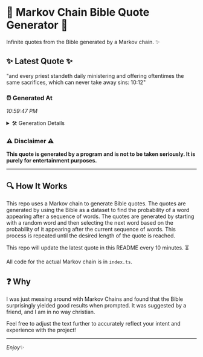 # 📖 Markov Chain Bible Quote Generator 📖

Infinite quotes from the Bible generated by a Markov chain. ✨

## ✨ Latest Quote ✨
"and every priest standeth daily ministering and offering oftentimes the same sacrifices, which can never take away sins: 10:12"

### ⏰ Generated At
*10:59:47 PM*

<details>
    <summary>🛠️ Generation Details</summary>
    <p>
        <strong>🌱 Seed:</strong> and<br>
        <strong>🔄 Iterations:</strong> 18<br>
        <strong>📜 Context History:</strong><br>[ and ]: every<br>[ and, every ]: priest<br>[ and, every, priest ]: standeth<br>[ and, every, priest, standeth ]: daily<br>[ and, every, priest, standeth, daily ]: ministering<br>[ and, every, priest, standeth, daily, ministering ]: and<br>[ every, priest, standeth, daily, ministering, and ]: offering<br>[ priest, standeth, daily, ministering, and, offering ]: oftentimes<br>[ standeth, daily, ministering, and, offering, oftentimes ]: the<br>[ daily, ministering, and, offering, oftentimes, the ]: same<br>[ ministering, and, offering, oftentimes, the, same ]: sacrifices,<br>[ and, offering, oftentimes, the, same, sacrifices, ]: which<br>[ offering, oftentimes, the, same, sacrifices,, which ]: can<br>[ oftentimes, the, same, sacrifices,, which, can ]: never<br>[ the, same, sacrifices,, which, can, never ]: take<br>[ same, sacrifices,, which, can, never, take ]: away<br>[ sacrifices,, which, can, never, take, away ]: sins:<br>[ which, can, never, take, away, sins: ]: 10:12<br>
    </p>
</details>

### ⚠️ Disclaimer ⚠️
**This quote is generated by a program and is not to be taken seriously. It is purely for entertainment purposes.**

---

## 🔍 How It Works

This repo uses a Markov chain to generate Bible quotes. The quotes are generated by using the Bible as a dataset to find the probability of a word appearing after a sequence of words. The quotes are generated by starting with a random word and then selecting the next word based on the probability of it appearing after the current sequence of words. This process is repeated until the desired length of the quote is reached.

This repo will update the latest quote in this README every 10 minutes. ⏳

All code for the actual Markov chain is in `index.ts`.

## ❓ Why

I was just messing around with Markov Chains and found that the Bible surprisingly yielded good results when prompted. 
It was suggested by a friend, and I am in no way christian.

Feel free to adjust the text further to accurately reflect your intent and experience with the project!

---

*Enjoy*✨
